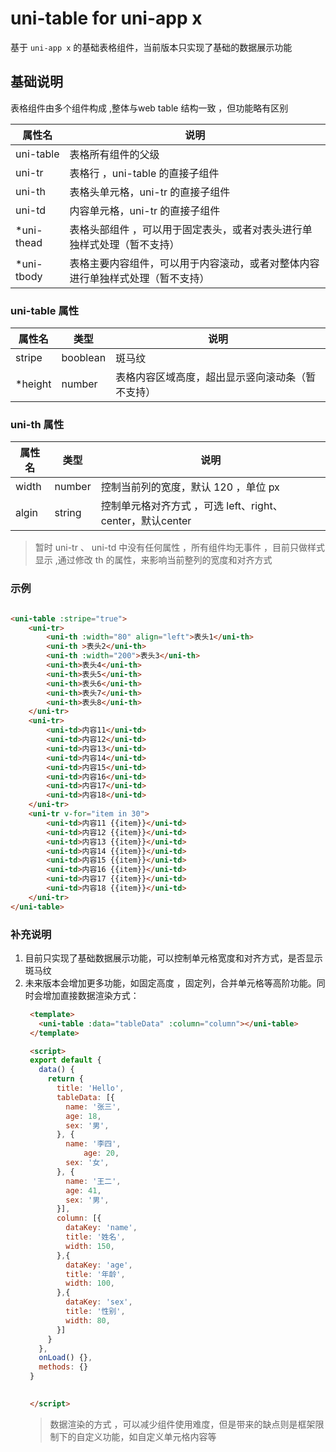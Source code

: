 # uni-table for uni-app x
基于 `uni-app x` 的基础表格组件，当前版本只实现了基础的数据展示功能 

## 基础说明
表格组件由多个组件构成 ,整体与web table 结构一致 ，但功能略有区别

| 属性名 |  说明 |
| - | - | 
| uni-table | 表格所有组件的父级 |
| uni-tr | 表格行 ，uni-table 的直接子组件 |
| uni-th | 表格头单元格，uni-tr 的直接子组件 |
| uni-td | 内容单元格，uni-tr 的直接子组件 |
| *uni-thead | 表格头部组件 ，可以用于固定表头，或者对表头进行单独样式处理（暂不支持） |
| *uni-tbody | 表格主要内容组件，可以用于内容滚动，或者对整体内容进行单独样式处理（暂不支持） |

### uni-table 属性
| 属性名 | 类型 | 说明 |
| - | - | - |
| stripe | booblean | 斑马纹 |
| *height | number | 表格内容区域高度，超出显示竖向滚动条（暂不支持） |

### uni-th 属性
| 属性名 | 类型 | 说明 |
| - | - | - |
| width | number | 控制当前列的宽度，默认 120 ，单位 px |
| algin | string | 控制单元格对齐方式 ，可选 left、right、center，默认center |


> 暂时 uni-tr 、 uni-td 中没有任何属性 ，所有组件均无事件 ，目前只做样式显示 ,通过修改 th 的属性，来影响当前整列的宽度和对齐方式


### 示例


```html

<uni-table :stripe="true">
	<uni-tr>
		<uni-th :width="80" align="left">表头1</uni-th>
		<uni-th >表头2</uni-th>
		<uni-th :width="200">表头3</uni-th>
		<uni-th>表头4</uni-th>
		<uni-th>表头5</uni-th>
		<uni-th>表头6</uni-th>
		<uni-th>表头7</uni-th>
		<uni-th>表头8</uni-th>
	</uni-tr>
	<uni-tr>
		<uni-td>内容11</uni-td>
		<uni-td>内容12</uni-td>
		<uni-td>内容13</uni-td>
		<uni-td>内容14</uni-td>
		<uni-td>内容15</uni-td>
		<uni-td>内容16</uni-td>
		<uni-td>内容17</uni-td>
		<uni-td>内容18</uni-td>
	</uni-tr>
	<uni-tr v-for="item in 30">
		<uni-td>内容11 {{item}}</uni-td>
		<uni-td>内容12 {{item}}</uni-td>
		<uni-td>内容13 {{item}}</uni-td>
		<uni-td>内容14 {{item}}</uni-td>
		<uni-td>内容15 {{item}}</uni-td>
		<uni-td>内容16 {{item}}</uni-td>
		<uni-td>内容17 {{item}}</uni-td>
		<uni-td>内容18 {{item}}</uni-td>
	</uni-tr>
</uni-table>

```


### 补充说明 
1. 目前只实现了基础数据展示功能，可以控制单元格宽度和对齐方式，是否显示斑马纹
2. 未来版本会增加更多功能，如固定高度 ，固定列，合并单元格等高阶功能。同时会增加直接数据渲染方式：
   ```html
    <template>
      <uni-table :data="tableData" :column="column"></uni-table>
    </template>

    <script>
    export default {
      data() {
        return {
          title: 'Hello',
          tableData: [{
            name: '张三',
            age: 18,
            sex: '男',
          }, {
            name: '李四',
      			age: 20,
            sex: '女',
          }, {
            name: '王二',
            age: 41,
            sex: '男',
          }],
          column: [{
            dataKey: 'name',
            title: '姓名',
            width: 150,
          },{
            dataKey: 'age',
            title: '年龄',
            width: 100,
          },{
            dataKey: 'sex',
            title: '性别',
            width: 80,
          }]
        }
      },
      onLoad() {},
      methods: {}
    }
      

    </script>
   
    ```
	> 数据渲染的方式 ，可以减少组件使用难度，但是带来的缺点则是框架限制下的自定义功能，如自定义单元格内容等
